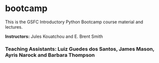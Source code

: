 # bootcamp
This is the GSFC Introductory Python Bootcamp course material and lectures.

<b>Instructors:</b> Jules Kouatchou and E. Brent Smith
### Teaching Assistants: Luiz Guedes dos Santos, James Mason, Ayris Narock and Barbara Thompson
